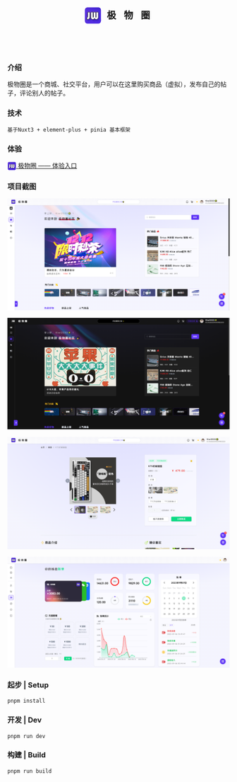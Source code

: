<h2 align=center margin="10em" style="margin:4em;letter-spacing:0.3em;"><img src="./assets/images/logo/logo.png" width = "40" height = "40" alt="图片名称" align=center />   极  物  圈  </h2>

###  介绍
极物圈是一个商城、社交平台，用户可以在这里购买商品（虚拟），发布自己的帖子，评论别人的帖子。
###  技术

```
基于Nuxt3 + element-plus + pinia 基本框架
```

###  体验
[<img src="./assets/images/logo/logo.png" width = "20" height = "20" alt="图片名称" align=center /> 极物圈 —— 体验入口](https://kiwi2333.netlify.app)

###  项目截图

![主页](./.doc/home.png)

![暗黑](./.doc/index_dark.png)

![商品](./.doc/goods.png)

![钱包](./.doc/wallet.png)

### 起步 | Setup
```
pnpm install
```
### 开发 | Dev

```
pnpm run dev
```

### 构建 | Build

```
pnpm run build
```
